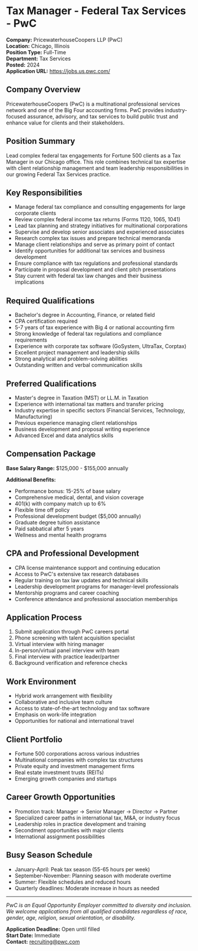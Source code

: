 # Tax Manager - Federal Tax Services - PwC

**Company:** PricewaterhouseCoopers LLP (PwC)  
**Location:** Chicago, Illinois  
**Position Type:** Full-Time  
**Department:** Tax Services  
**Posted:** 2024  
**Application URL:** https://jobs.us.pwc.com/

## Company Overview

PricewaterhouseCoopers (PwC) is a multinational professional services network and one of the Big Four accounting firms. PwC provides industry-focused assurance, advisory, and tax services to build public trust and enhance value for clients and their stakeholders.

## Position Summary

Lead complex federal tax engagements for Fortune 500 clients as a Tax Manager in our Chicago office. This role combines technical tax expertise with client relationship management and team leadership responsibilities in our growing Federal Tax Services practice.

## Key Responsibilities

- Manage federal tax compliance and consulting engagements for large corporate clients
- Review complex federal income tax returns (Forms 1120, 1065, 1041)
- Lead tax planning and strategy initiatives for multinational corporations
- Supervise and develop senior associates and experienced associates
- Research complex tax issues and prepare technical memoranda
- Manage client relationships and serve as primary point of contact
- Identify opportunities for additional tax services and business development
- Ensure compliance with tax regulations and professional standards
- Participate in proposal development and client pitch presentations
- Stay current with federal tax law changes and their business implications

## Required Qualifications

- Bachelor's degree in Accounting, Finance, or related field
- CPA certification required
- 5-7 years of tax experience with Big 4 or national accounting firm
- Strong knowledge of federal tax regulations and compliance requirements
- Experience with corporate tax software (GoSystem, UltraTax, Corptax)
- Excellent project management and leadership skills
- Strong analytical and problem-solving abilities
- Outstanding written and verbal communication skills

## Preferred Qualifications

- Master's degree in Taxation (MST) or LL.M. in Taxation
- Experience with international tax matters and transfer pricing
- Industry expertise in specific sectors (Financial Services, Technology, Manufacturing)
- Previous experience managing client relationships
- Business development and proposal writing experience
- Advanced Excel and data analytics skills

## Compensation Package

**Base Salary Range:** $125,000 - $155,000 annually

**Additional Benefits:**
- Performance bonus: 15-25% of base salary
- Comprehensive medical, dental, and vision coverage
- 401(k) with company match up to 6%
- Flexible time off policy
- Professional development budget ($5,000 annually)
- Graduate degree tuition assistance
- Paid sabbatical after 5 years
- Wellness and mental health programs

## CPA and Professional Development

- CPA license maintenance support and continuing education
- Access to PwC's extensive tax research databases
- Regular training on tax law updates and technical skills
- Leadership development programs for manager-level professionals
- Mentorship programs and career coaching
- Conference attendance and professional association memberships

## Application Process

1. Submit application through PwC careers portal
2. Phone screening with talent acquisition specialist
3. Virtual interview with hiring manager
4. In-person/virtual panel interview with team
5. Final interview with practice leader/partner
6. Background verification and reference checks

## Work Environment

- Hybrid work arrangement with flexibility
- Collaborative and inclusive team culture
- Access to state-of-the-art technology and tax software
- Emphasis on work-life integration
- Opportunities for national and international travel

## Client Portfolio

- Fortune 500 corporations across various industries
- Multinational companies with complex tax structures
- Private equity and investment management firms
- Real estate investment trusts (REITs)
- Emerging growth companies and startups

## Career Growth Opportunities

- Promotion track: Manager → Senior Manager → Director → Partner
- Specialized career paths in international tax, M&A, or industry focus
- Leadership roles in practice development and training
- Secondment opportunities with major clients
- International assignment possibilities

## Busy Season Schedule

- January-April: Peak tax season (55-65 hours per week)
- September-November: Planning season with moderate overtime
- Summer: Flexible schedules and reduced hours
- Quarterly deadlines: Moderate increase in hours as needed

---

*PwC is an Equal Opportunity Employer committed to diversity and inclusion. We welcome applications from all qualified candidates regardless of race, gender, age, religion, sexual orientation, or disability.*

**Application Deadline:** Open until filled  
**Start Date:** Immediate  
**Contact:** recruiting@pwc.com